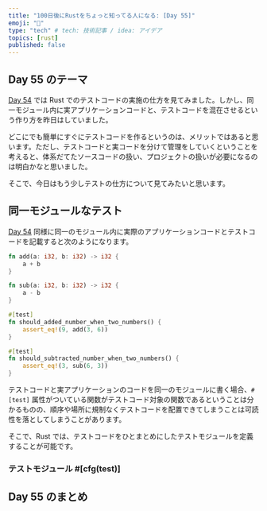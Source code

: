 ```yaml
---
title: "100日後にRustをちょっと知ってる人になる: [Day 55]"
emoji: "🦀"
type: "tech" # tech: 技術記事 / idea: アイデア
topics: [rust]
published: false
---
```

## Day 55 のテーマ

[Day 54](https://zenn.dev/shinyay/articles/hello-rust-day054) では Rust でのテストコードの実施の仕方を見てみました。しかし、同一モジュール内に実アプリケーションコードと、テストコードを混在させるという作り方を昨日はしていました。

どこにでも簡単にすぐにテストコードを作るというのは、メリットではあると思います。ただし、テストコードと実コードを分けて管理をしていくということを考えると、体系だてたソースコードの扱い、プロジェクトの扱いが必要になるのは明白かなと思いました。

そこで、今日はもう少しテストの仕方について見てみたいと思います。

## 同一モジュールなテスト

[Day 54](https://zenn.dev/shinyay/articles/hello-rust-day054) 同様に同一のモジュール内に実際のアプリケーションコードとテストコードを記載すると次のようになります。

```rust
fn add(a: i32, b: i32) -> i32 {
    a + b
}

fn sub(a: i32, b: i32) -> i32 {
    a - b
}

#[test]
fn should_added_number_when_two_numbers() {
    assert_eq!(9, add(3, 6))
}

#[test]
fn should_subtracted_number_when_two_numbers() {
    assert_eq!(3, sub(6, 3))
}
```

テストコードと実アプリケーションのコードを同一のモジュールに書く場合、`#[test]` 属性がついている関数がテストコード対象の関数であるということは分かるものの、順序や場所に規制なくテストコードを配置できてしまうことは可読性を落としてしまうことがあります。

そこで、Rust では、テストコードをひとまとめにしたテストモジュールを定義することが可能です。

### テストモジュール #[cfg(test)]

<!-- テストファーストような考え方でコーディングを行う場合、テストコードと実アプリケーションコードは別のソースファイルとして分けられている方が効率的です。つまりテスト用のモジュールを作ることができればよいということになります。 -->

## Day 55 のまとめ
